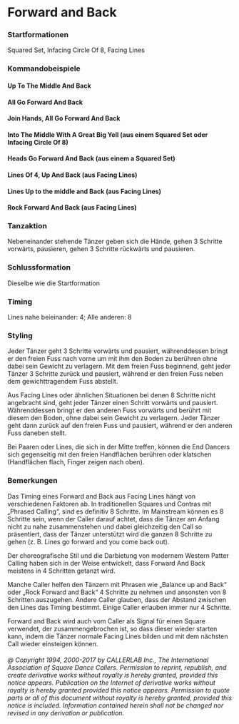 
# Forward and Back

### Startformationen

Squared Set, Infacing Circle Of 8, Facing Lines

### Kommandobeispiele

#### Up To The Middle And Back
#### All Go Forward And Back
#### Join Hands, All Go Forward And Back
#### Into The Middle With A Great Big Yell (aus einem Squared Set oder Infacing Circle Of 8)
#### Heads Go Forward And Back (aus einem a Squared Set)
#### Lines Of 4, Up And Back (aus Facing Lines)
#### Lines Up to the middle and Back (aus Facing Lines)
#### Rock Forward And Back (aus Facing Lines)

### Tanzaktion

Nebeneinander stehende Tänzer geben sich die Hände, gehen 3 Schritte vorwärts, pausieren, gehen 3 Schritte rückwärts und pausieren.

### Schlussformation

Dieselbe wie die Startformation

### Timing

Lines nahe beieinander: 4; Alle anderen: 8

### Styling

Jeder Tänzer geht 3 Schritte vorwärts und pausiert, währenddessen bringt er den freien Fuss nach vorne um mit ihm den Boden zu berühren ohne dabei sein Gewicht zu verlagern. Mit dem freien Fuss beginnend, geht jeder Tänzer 3 Schritte zurück und pausiert, während er den freien Fuss neben dem gewichttragendem Fuss abstellt.

Aus Facing Lines oder ähnlichen Situationen bei denen 8 Schritte nicht angebracht sind, geht jeder Tänzer einen Schritt vorwärts und pausiert. Währenddessen bringt er den anderen Fuss vorwärts und berührt mit diesem den Boden, ohne dabei sein Gewicht zu verlagern. Jeder Tänzer geht dann zurück auf den freien Fuss und pausiert, während er den anderen Fuss daneben stellt.

Bei Paaren oder Lines, die sich in der Mitte treffen, können die End Dancers sich gegenseitig mit den freien Handflächen berühren oder klatschen (Handflächen flach, Finger zeigen nach oben).

### Bemerkungen

Das Timing eines Forward and Back aus Facing Lines hängt von verschiedenen Faktoren ab. In traditionellen Squares und Contras mit „Phrased Calling“, sind es definitiv 8 Schritte. Im Mainstream können es 8 Schritte sein, wenn der Caller darauf achtet, dass die Tänzer am Anfang nicht zu nahe zusammenstehen und dabei gleichzeitig den Call so präsentiert, dass der Tänzer unterstützt wird die ganzen 8 Schritte zu gehen (z. B. Lines go forward and you come back out).

Der choreografische Stil und die Darbietung von modernem Western Patter Calling haben sich in der Weise entwickelt, dass Forward And Back meistens in 4 Schritten getanzt wird.

Manche Caller helfen den Tänzern mit Phrasen wie „Balance up and Back“ oder „Rock Forward and Back“ 4 Schritte zu nehmen und ansonsten von 8 Schritten auszugehen. Andere Caller glauben, dass der Abstand zwischen den Lines das Timing bestimmt. Einige Caller erlauben immer nur 4 Schritte.

Forward and Back wird auch vom Caller als Signal für einen Square verwendet, der zusammengebrochen ist, so dass dieser wieder starten kann, indem die Tänzer normale Facing Lines bilden und mit dem nächsten Call wieder einsteigen können.

###### @ Copyright 1994, 2000-2017 by CALLERLAB Inc., The International Association of Square Dance Callers. Permission to reprint, republish, and create derivative works without royalty is hereby granted, provided this notice appears. Publication on the Internet of derivative works without royalty is hereby granted provided this notice appears. Permission to quote parts or all of this document without royalty is hereby granted, provided this notice is included. Information contained herein shall not be changed nor revised in any derivation or publication.
